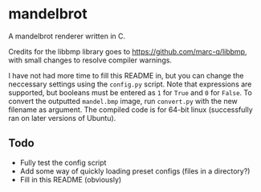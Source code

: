 # mandelbrot
A mandelbrot renderer written in C.

Credits for the libbmp library goes to <https://github.com/marc-q/libbmp>, with small changes to resolve compiler warnings.

I have not had more time to fill this README in, but you can change the neccessary settings using the `config.py` script.
Note that expressions are supported, but booleans must be entered as `1` for `True` and `0` for `False`.
To convert the outputted `mandel.bmp` image, run `convert.py` with the new filename as argument.
The compiled code is for 64-bit linux (successfully ran on later versions of Ubuntu).

## Todo
* Fully test the config script
* Add some way of quickly loading preset configs (files in a directory?)
* Fill in this README (obviously)
